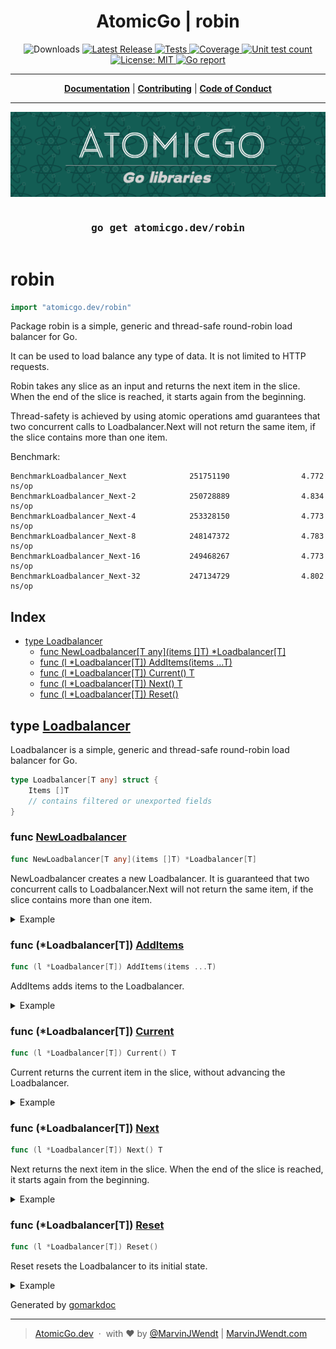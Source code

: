 <h1 align="center">AtomicGo | robin</h1>

<p align="center">
<img src="https://img.shields.io/endpoint?url=https%3A%2F%2Fatomicgo.dev%2Fapi%2Fshields%2Frobin&style=flat-square" alt="Downloads">

<a href="https://github.com/atomicgo/robin/releases">
<img src="https://img.shields.io/github/v/release/atomicgo/robin?style=flat-square" alt="Latest Release">
</a>

<a href="https://codecov.io/gh/atomicgo/robin" target="_blank">
<img src="https://img.shields.io/github/actions/workflow/status/atomicgo/robin/go.yml?style=flat-square" alt="Tests">
</a>

<a href="https://codecov.io/gh/atomicgo/robin" target="_blank">
<img src="https://img.shields.io/codecov/c/gh/atomicgo/robin?color=magenta&logo=codecov&style=flat-square" alt="Coverage">
</a>

<a href="https://codecov.io/gh/atomicgo/robin">
<!-- unittestcount:start --><img src="https://img.shields.io/badge/Unit_Tests-10-magenta?style=flat-square" alt="Unit test count"><!-- unittestcount:end -->
</a>

<a href="https://opensource.org/licenses/MIT" target="_blank">
<img src="https://img.shields.io/badge/License-MIT-yellow.svg?style=flat-square" alt="License: MIT">
</a>
  
<a href="https://goreportcard.com/report/github.com/atomicgo/robin" target="_blank">
<img src="https://goreportcard.com/badge/github.com/atomicgo/robin?style=flat-square" alt="Go report">
</a>   

</p>

---

<p align="center">
<strong><a href="https://pkg.go.dev/atomicgo.dev/robin#section-documentation" target="_blank">Documentation</a></strong>
|
<strong><a href="https://github.com/atomicgo/atomicgo/blob/main/CONTRIBUTING.md" target="_blank">Contributing</a></strong>
|
<strong><a href="https://github.com/atomicgo/atomicgo/blob/main/CODE_OF_CONDUCT.md" target="_blank">Code of Conduct</a></strong>
</p>

---

<p align="center">
  <img src="https://raw.githubusercontent.com/atomicgo/atomicgo/main/assets/header.png" alt="AtomicGo">
</p>

<p align="center">
<table>
<tbody>
</tbody>
</table>
</p>
<h3  align="center"><pre>go get atomicgo.dev/robin</pre></h3>
<p align="center">
<table>
<tbody>
</tbody>
</table>
</p>

<!-- gomarkdoc:embed:start -->

<!-- Code generated by gomarkdoc. DO NOT EDIT -->

# robin

```go
import "atomicgo.dev/robin"
```

Package robin is a simple, generic and thread\-safe round\-robin load balancer for Go.

It can be used to load balance any type of data. It is not limited to HTTP requests.

Robin takes any slice as an input and returns the next item in the slice. When the end of the slice is reached, it starts again from the beginning.

Thread\-safety is achieved by using atomic operations amd guarantees that two concurrent calls to Loadbalancer.Next will not return the same item, if the slice contains more than one item.

Benchmark:

```
BenchmarkLoadbalancer_Next              251751190                4.772 ns/op
BenchmarkLoadbalancer_Next-2            250728889                4.834 ns/op
BenchmarkLoadbalancer_Next-4            253328150                4.773 ns/op
BenchmarkLoadbalancer_Next-8            248147372                4.783 ns/op
BenchmarkLoadbalancer_Next-16           249468267                4.773 ns/op
BenchmarkLoadbalancer_Next-32           247134729                4.802 ns/op
```

## Index

- [type Loadbalancer](<#type-loadbalancer>)
  - [func NewLoadbalancer[T any](items []T) *Loadbalancer[T]](<#func-newloadbalancer>)
  - [func (l *Loadbalancer[T]) AddItems(items ...T)](<#func-loadbalancert-additems>)
  - [func (l *Loadbalancer[T]) Current() T](<#func-loadbalancert-current>)
  - [func (l *Loadbalancer[T]) Next() T](<#func-loadbalancert-next>)
  - [func (l *Loadbalancer[T]) Reset()](<#func-loadbalancert-reset>)


## type [Loadbalancer](<https://github.com/atomicgo/robin/blob/main/robin.go#L8-L12>)

Loadbalancer is a simple, generic and thread\-safe round\-robin load balancer for Go.

```go
type Loadbalancer[T any] struct {
    Items []T
    // contains filtered or unexported fields
}
```

### func [NewLoadbalancer](<https://github.com/atomicgo/robin/blob/main/robin.go#L16>)

```go
func NewLoadbalancer[T any](items []T) *Loadbalancer[T]
```

NewLoadbalancer creates a new Loadbalancer. It is guaranteed that two concurrent calls to Loadbalancer.Next will not return the same item, if the slice contains more than one item.

<details><summary>Example</summary>
<p>

```go
{
	set := []string{"object1", "object2", "object3"}
	lb := NewLoadbalancer(set)

	fmt.Println(lb.Current())

}
```

#### Output

```
object1
```

</p>
</details>

### func \(\*Loadbalancer\[T\]\) [AddItems](<https://github.com/atomicgo/robin/blob/main/robin.go#L40>)

```go
func (l *Loadbalancer[T]) AddItems(items ...T)
```

AddItems adds items to the Loadbalancer.

<details><summary>Example</summary>
<p>

```go
{
	set := []int{1, 2, 3}
	lb := NewLoadbalancer(set)

	lb.AddItems(4, 5, 6)

	fmt.Println(lb.Items)

}
```

#### Output

```
[1 2 3 4 5 6]
```

</p>
</details>

### func \(\*Loadbalancer\[T\]\) [Current](<https://github.com/atomicgo/robin/blob/main/robin.go#L23>)

```go
func (l *Loadbalancer[T]) Current() T
```

Current returns the current item in the slice, without advancing the Loadbalancer.

<details><summary>Example</summary>
<p>

```go
{
	set := []int{1, 2, 3}
	lb := NewLoadbalancer(set)

	fmt.Println(lb.Current())

}
```

#### Output

```
1
```

</p>
</details>

### func \(\*Loadbalancer\[T\]\) [Next](<https://github.com/atomicgo/robin/blob/main/robin.go#L29>)

```go
func (l *Loadbalancer[T]) Next() T
```

Next returns the next item in the slice. When the end of the slice is reached, it starts again from the beginning.

<details><summary>Example</summary>
<p>

```go
{
	set := []int{1, 2, 3}
	lb := NewLoadbalancer(set)

	for i := 0; i < 10; i++ {
		fmt.Println(lb.Next())
	}

}
```

#### Output

```
1
2
3
1
2
3
1
2
3
1
```

</p>
</details>

### func \(\*Loadbalancer\[T\]\) [Reset](<https://github.com/atomicgo/robin/blob/main/robin.go#L35>)

```go
func (l *Loadbalancer[T]) Reset()
```

Reset resets the Loadbalancer to its initial state.

<details><summary>Example</summary>
<p>

```go
{
	set := []int{1, 2, 3, 4, 5, 6}
	lb := NewLoadbalancer(set)

	lb.Next()
	lb.Next()
	lb.Next()

	lb.Reset()

	fmt.Println(lb.Current())

}
```

#### Output

```
1
```

</p>
</details>



Generated by [gomarkdoc](<https://github.com/princjef/gomarkdoc>)


<!-- gomarkdoc:embed:end -->

---

> [AtomicGo.dev](https://atomicgo.dev) &nbsp;&middot;&nbsp;
> with ❤️ by [@MarvinJWendt](https://github.com/MarvinJWendt) |
> [MarvinJWendt.com](https://marvinjwendt.com)
